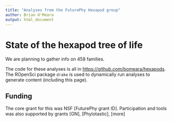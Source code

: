 ```yaml
---
title: "Analyses from the FuturePhy Hexapod group"
author: Brian O'Meara
output: html_document
---
```


# State of the hexapod tree of life



We are planning to gather info on 458 families.

The code for these analyses is all in https://github.com/bomeara/hexapods. The ROpenSci package `drake` is used to dynamically run analyses to generate content (including this page).

## Funding

The core grant for this was NSF [FuturePhy grant ID]. Participation and tools was also supported by grants [GN], [Phylotastic], [more]
